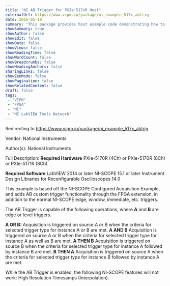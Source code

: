 ```yaml
---
title: "NI AB Trigger for PXIe-517xR Host"
externalUrl: https://www.vipm.io/package/ni_example_517x_abtrig
date: 2016-05-19
summary: "This package provides host example code demonstrating how to configure and use the NI-SCOPE Reconfigurable Oscilloscope AB Trigger FPGA Extension."
showSummary: true
showAuthor: false
showEdit: false
showData: false
showViews: false
showReadingTime: false
showWordCount: false
showBreadcrumbs: false
showHeadingAnchors: false
sharingLinks: false
showZenMode: false
showPagination: false
showRelatedContent: false
draft: false
tags:
 - "VIPM"
 - "FPGA"
 - "NI"
 - "NI LabVIEW Tools Network"
---
```


Redirecting to https://www.vipm.io/package/ni_example_517x_abtrig

Vendor: National Instruments

Author(s): National Instruments
 
Full Description:
**Required Hardware**
PXIe-5170R (4Ch) or
PXIe-5170R (8Ch) or
PXIe-5171R (8Ch)

**Required Software**
LabVIEW 2014 or later
NI-SCOPE 15.1 or later
Instrument Design Libraries for Reconfigurable Oscilloscopes 14.0

This example is based off the NI-SCOPE Configured Acquisition Example, and adds AB custom trigger functionality through the FPGA extension, in addition to the normal NI-SCOPE edge, window, immediate, etc. triggers.

The AB Trigger is capable of the following operations, where **A** and **B** are edge or level triggers.

**A OR B:**
Acquisition is triggered on source A or B when the criteria for selected trigger type for instance A or B are met.
**A AND B**
Acquisition is triggered on source A or B when the criteria for selected trigger type for instance A as well as B are met.
**A THEN B**
Acquisition is triggered on source B when the criteria for selected trigger type for instance A followed by instance B are met.
**B THEN A**
Acquisition is triggered on source A when the criteria for selected trigger type for instance B followed by instance A are met.

While the AB Trigger is enabled, the following NI-SCOPE features will not work: High Resolution Timesamps (Interpolation).